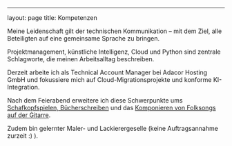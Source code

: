 ---

layout: page
title: Kompetenzen

Meine Leidenschaft gilt der technischen Kommunikation – mit dem Ziel, alle Beteiligten auf eine gemeinsame Sprache zu bringen.

Projektmanagement, künstliche Intelligenz, Cloud und Python sind zentrale Schlagworte, die meinen Arbeitsalltag beschreiben.

Derzeit arbeite ich als Technical Account Manager bei Adacor Hosting GmbH und fokussiere mich auf Cloud-Migrationsprojekte und konforme KI-Integration.


Nach dem Feierabend erweitere ich diese Schwerpunkte ums [Schafkopfspielen, Bücherschreiben](/books) und das [Komponieren von Folksongs auf der Gitarre](/music).

Zudem bin gelernter Maler- und Lackierergeselle (keine Auftragsannahme zurzeit :) ).


